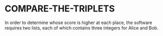 # COMPARE-THE-TRIPLETS
In order to determine whose score is higher at each place, the software requires two lists, each of which contains three integers for Alice and Bob.
